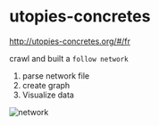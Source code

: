 # utopies-concretes

http://utopies-concretes.org/#/fr

crawl and built a `follow network`

1. parse network file
2. create graph
3. Visualize data 

![network](https://github.com/ynnk/utopies-concretes/blob/master/Screenshot_mixartmyrys.png.png?raw=true)

